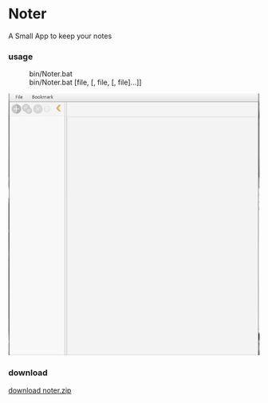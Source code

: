 # Noter

A Small App to keep your notes

### usage
  &emsp;&emsp;&emsp;bin/Noter.bat
  <br/>
  &emsp;&emsp;&emsp;bin/Noter.bat [file, [, file, [, file]...]]

![app image](https://github.com/naaspati/Noter/blob/master/Animation%20(0).gif)


### download
[download noter.zip](https://github.com/naaspati/Noter/raw/master/noter.zip)
